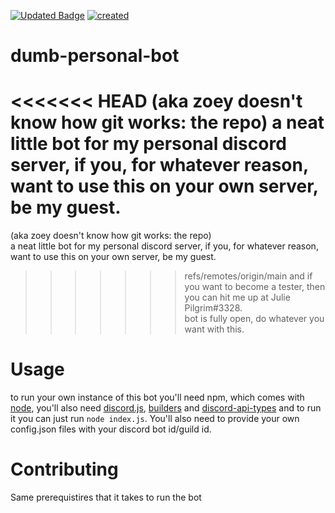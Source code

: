[![Updated Badge](https://badges.pufler.dev/updated/zoey-on-github/dumb-personal-bot)](https://badges.pufler.dev) [![created](https://badges.pufler.dev/created/zoey-on-github/dumb-personal-bot)](https://badges.pufler.dev)  

# dumb-personal-bot  

<<<<<<< HEAD
(aka zoey doesn't know how git works: the repo)  a neat little bot for my personal discord server, if you, for whatever reason, want to use this on your own server, be my guest. 
=======
(aka zoey doesn't know how git works: the repo)  
a neat little bot for my personal discord server, if you, for whatever reason, want to use this on your own server, be my guest.
>>>>>>> refs/remotes/origin/main
and if you want to become a tester, then you can hit me up at Julie Pilgrim#3328.  
bot is fully open, do whatever you want with this.

# Usage

to run your own instance of this bot you'll need npm, which comes with [node](https://nodejs.org/en/download/), you'll also need [discord.js](https://github.com/discordjs/discord.js), [builders](https://github.com/discordjs/builders) and [discord-api-types](https://github.com/discordjs/discord-api-types) and to run it you can just run `node index.js`. You'll also need to provide your own config.json files with your discord bot id/guild id.  

# Contributing  

Same prerequistires that it takes to run the bot

